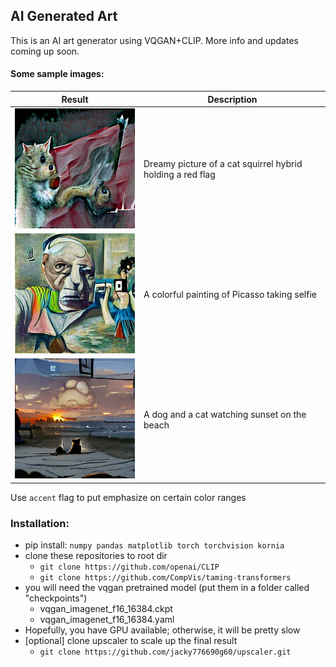 ## AI Generated Art

This is an AI art generator using VQGAN+CLIP. More info and updates coming up soon.

#### Some sample images:

|Result                                          | Description                                                 |
|------------------------------------------------| ------------------------------------------------------------|
|<img src="./samples/01.png" width="256px"></img>| Dreamy picture of a cat squirrel hybrid holding a red flag  |
|<img src="./samples/02.png" width="256px"></img>| A colorful painting of Picasso taking selfie                |
|<img src="./samples/03.png" width="256px"></img>| A dog and a cat watching sunset on the beach                |

Use `accent` flag to put emphasize on certain color ranges

### Installation:
- pip install:
  `numpy pandas matplotlib torch torchvision kornia`
- clone these repositories to root dir
  - `git clone https://github.com/openai/CLIP`
  - `git clone https://github.com/CompVis/taming-transformers`
- you will need the vqgan pretrained model (put them in a folder called "checkpoints")
    - vqgan_imagenet_f16_16384.ckpt
    - vqgan_imagenet_f16_16384.yaml
- Hopefully, you have GPU available; otherwise, it will be pretty slow
- [optional] clone upscaler to scale up the final result
    - `git clone https://github.com/jacky776690g60/upscaler.git`
